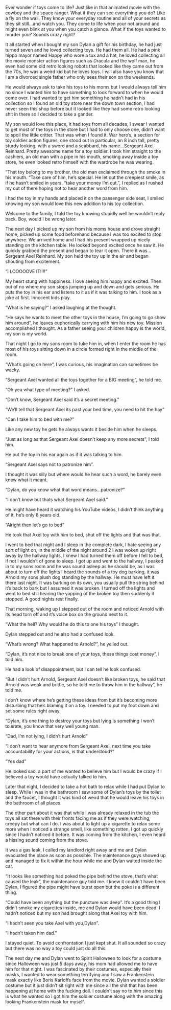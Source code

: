 
Ever wonder if toys come to life? Just like in that animated movie with the cowboy and the space ranger. What if they can see everything you do? Like a fly on the wall.  They know your everyday routine and all of your secrets as they sit still…and watch you. They come to life when your not around and might even blink at you when you catch a glance. What if the toys wanted to murder you? Sounds crazy right?

 
It all started when I bought my son Dylan a gift for his birthday, he had just turned seven and he loved collecting toys. He had them all. He had a pink hippo mayor named Happy who wore a tux and a hat, he loved collecting all the movie monster action figures such as Dracula and the wolf man, he even had some old retro looking robots that looked like they came out from the 70s, he was a weird kid but he loves toys. I will also have you know that I am a divorced single father who only sees their son on the weekends. 

He would always ask to take his toys to his moms but I would always tell him no since I wanted him to have something to look forward to when he would come over. I had wanted to get him something he hadn’t had in his collection so I found an old toy store near the down town section, I had never seen this shop before but it looked like they had some retro looking shit in there so I decided to take a gander.

My son would love this place, it had toys from all decades, I swear I wanted to get most of the toys in the store but I had to only choose one, didn’t want to spoil the little critter. That was when I found it. War hero’s, a section for toy soldier action figures, one stood out in particular, an 8 inch tall, pretty sturdy looking, with a sword and a scabbard, his name…Sergeant Axel Reinhard. Pretty awesome name for a toy soldier. I took him straight to the cashiers, an old man with a pipe in his mouth, smoking away inside a toy store, he even looked retro himself with the wardrobe he was wearing. 

“That toy belong to my brother, the old man exclaimed through the smoke in his mouth. “Take care of him, he’s special. He let out the creepiest smile, as if he hasn’t smiled in years. “take your money I’m out.”, I replied as I rushed my out of there hoping not to hear another word from him.

I had the toy in my hands and placed it on the passenger side seat, I smiled knowing my son would love this new addition to his toy collection. 

Welcome to the family, I told the toy knowing stupidly well he wouldn’t reply back. Boy, would I be wrong later. 

The next day I picked up my son from his moms house and drove straight home, picked up some food beforehand because I was too excited to stop anywhere. We arrived home and I had his present wrapped up nicely standing on the kitchen table. He looked beyond excited once he saw it. He quickly grabbed the present and began to tear it open. There it was…Sergeant Axel Reinhard. My son held the toy up in the air and began shouting from excitement. 

“I LOOOOOVE IT!!!!”

My heart stung with happiness. I love seeing him happy and excited. Then out of no where my son stops jumping up and down and gets serious. He puts the toy in his ear and listens to it as if it was talking to him. I took as a joke at first. Innocent kids play. 

“What is he saying?” I asked laughing at the thought. 

“He says he wants to meet the other toys in the house, I’m going to go show him around”, he leaves euphorically carrying with him his new toy. Mission accomplished I thought. As a father seeing your children happy is the world, my son is my world. 

That night I go to my sons room to tuke him in, when I enter the room he has most of his toys sitting down in a circle formed right in the middle of the room. 

“What’s going on here”, I was curious, his imagination can sometimes be wacky. 

“Sergeant Axel wanted all the toys together for a BIG meeting”, he told me. 

“Oh yea what type of meeting?” I asked. 

“Don’t know, Sergeant Axel said it’s a secret meeting.”

“We’ll tell that Sergeant Axel its past your bed time, you need to hit the hay”

“Can I take him to bed with me?”

Like any new toy he gets he always wants it beside him when he sleeps. 

“Just as long as that Sergeant Axel doesn’t keep any more secrets”, I told him. 

He put the toy in his ear again as if it was talking to him. 

“Sergeant Axel says not to patronize him”.

I thought it was silly but where would he hear such a word, he barely even knew what it meant. 

“Dylan, do you know what that word means…patronize?”

“I don’t know but thats what Sergeant Axel said.”

He might have heard it watching his YouTube videos, I didn’t think anything of it, he’s only 8 years old. 

“Alright then let’s go to bed”

He took that Axel toy with him to bed, shut off the lights and that was that. 

I went to bed that night and I sleep in the complete dark, I hate seeing any sort of light on, in the middle of the night around 2 I was woken up right away by the hallway lights, I knew I had turned them off before I fell to bed, if not I wouldn’t of gone to sleep. I got up and went to the hallway, I peaked in to my sons room and he was sound asleep as he should be, as I was about to turn off the lights I heard the sounds of a toy dog barking, it was Arnold my sons plush dog standing by the hallway. He must have left it there last night. It was barking on its own, you usually pull the string behind it’s back to bark but I assumed it was broken. I turned off the lights and went to bed still hearing the yapping of the broken toy then suddenly it stopped. A good nights rest finally. 

That morning, waking up I stepped out of the room and noticed Arnold with its head torn off and it’s voice box on the ground next to it. 

“What the hell? Why would he do this to one his toys” I thought. 

Dylan stepped out and he also had a confused look. 

“What’s wrong? What happened to Arnold?”, he yelled out.

“Dylan, it’s not nice to break one of your toys, these things cost money”, I told him. 

He had a look of disappointment, but I can tell he look confused. 

“But I didn’t hurt Arnold, Sergeant Axel doesn’t like broken toys, he said that Arnold was weak and brittle, so he told me to throw him in the hallway”, he told me. 

I don’t know where he’s getting these ideas from but it’s becoming more disturbing that he’s blaming it on a toy. I needed to put my foot down and set some rules right away. 

“Dylan, it’s one thing to destroy your toys but lying is something I won’t tolerate, you know that very well young man. 

“Dad, I’m not lying, I didn’t hurt Arnold”

“I don’t want to hear anymore from Sergeant Axel, next time you take accountability for your actions, is that understood?”

“Yes dad”

He looked sad, a part of me wanted to believe him but I would be crazy if I believed a toy would have actually talked to him. 

Later that night, I decided to take a hot bath to relax while I had put Dylan to sleep. While I was in the bathroom I saw some of Dylan’s toys by the toilet and the faucet, I thought it was kind of weird that he would leave his toys in the bathroom of all places. 

The other part about it was that while I was already relaxed in the tub the toys all sat there with their fronts facing me as if they were watching, creepy but what can I do. I was about to light up a cigarette to relax some more when I noticed a strange smell, like something rotten, I got up quickly since I hadn’t noticed it before. It was coming from the kitchen, I even heard a hissing sound coming from the stove. 

It was a gas leak, I called my landlord right away and me and Dylan evacuated the place as soon as possible. The maintenance guys showed up and managed to fix it within the hour while me and Dylan waited inside the car. 

“It looks like something had poked the pipe behind the stove, that’s what caused the leak”, the maintenance guy told me. I knew it couldn’t have been Dylan, I figured the pipe might have burst open but the poke is a different thing. 

“Could have been anything but the puncture was deep”. It’s a good thing I didn’t smoke my cigarettes inside, me and Dylan would have been dead. I hadn’t noticed but my son had brought along that Axel toy with him. 

“I hadn’t seen you take Axel with you,Dylan”.

“I hadn’t taken him dad.”

I stayed quiet. To avoid confrontation I just kept shut. It all sounded so crazy but there was no way a toy could just do all this. 

The next day me and Dylan went to Spirit Halloween to look for a costume since Halloween was just 5 days away, his mom had allowed me to have him for that night. I was fascinated by their costumes, especially their masks, I wanted to wear something terrifying and I saw a Frankenstein mask exactly like Boris Karloffs face from the movie. Dylan wanted a soldier  costume but it just didn’t sit right with me since all the shit that has been happening at home with the fucking doll. I couldn’t say no to him since this is what he wanted so I got him the soldier costume along with the amazing looking Frankenstein mask for myself.